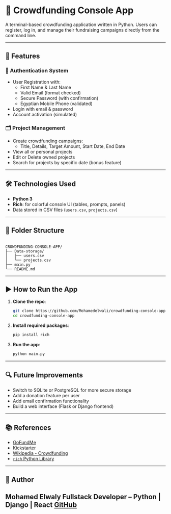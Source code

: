 # 💸 Crowdfunding Console App

A terminal-based crowdfunding application written in Python. Users can register, log in, and manage their fundraising campaigns directly from the command line.

---

## 📌 Features

### 🔐 Authentication System
- User Registration with:
  - First Name & Last Name
  - Valid Email (format checked)
  - Secure Password (with confirmation)
  - Egyptian Mobile Phone (validated)
- Login with email & password
- Account activation (simulated)

### 🗂️ Project Management
- Create crowdfunding campaigns:
  - Title, Details, Target Amount, Start Date, End Date
- View all or personal projects
- Edit or Delete owned projects
- Search for projects by specific date (bonus feature)

---

## 🛠 Technologies Used

- **Python 3**
- **Rich**: for colorful console UI (tables, prompts, panels)
- Data stored in CSV files (`users.csv`, `projects.csv`)

---

## 📁 Folder Structure

```

CROWDFUNDING-CONSOLE-APP/
├── Data-storage/
│   ├── users.csv
│   └── projects.csv
├── main.py
└── README.md

```

---

## ▶️ How to Run the App

1. **Clone the repo**:
   ```bash
   git clone https://github.com/Mohamedelwali/crowdfunding-console-app.git
   cd crowdfunding-console-app

2. **Install required packages**:

   ```bash
   pip install rich
   ```

3. **Run the app**:

   ```bash
   python main.py
   ```

---

## 🔍 Future Improvements

* Switch to SQLite or PostgreSQL for more secure storage
* Add a donation feature per user
* Add email confirmation functionality
* Build a web interface (Flask or Django frontend)

---

## 📚 References

* [GoFundMe](https://www.gofundme.com)
* [Kickstarter](https://www.kickstarter.com)
* [Wikipedia - Crowdfunding](https://en.wikipedia.org/wiki/Crowdfunding)
* [`rich` Python Library](https://github.com/Textualize/rich)

---

## 👤 Author

**Mohamed Elwaly**
Fullstack Developer – Python | Django | React
[GitHub](https://github.com/)
---
